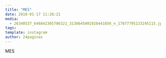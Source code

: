 ```yaml
---
title: "MES"
date: 2018-01-17 11:28:21
media: 
  - 26340537_646842365706321_3138645001928441856_n_17877795133195115.jpg
tags: 
template: instagram
author: 24paginas
---
```


MES
